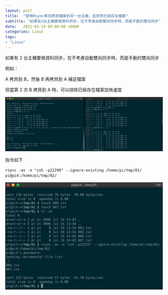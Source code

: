 ```yaml
---
layout: post
title:  "使用Rsync單向拷貝檔案到另一台主機，並排除已經存在檔案"
subtitle: "如果有2台主機要做資料同步，在不考慮自動雙向同步時，而是手動的雙向同步"
date:   2021-03-19 09:00:00 +0800
categories: Linux
tags:
- "Linux"
---
```


如果有 2 台主機要做資料同步，在不考慮自動雙向同步時，而是手動的雙向同步

例如：

A 拷貝到 B，然後 B 再拷貝到 A 補足檔案

但當第 2 次 B 拷貝到 A 時，可以排除已經存在檔案加快速度

![](/images/medium/1__GM0oHAXKMtiRclm0o__A1Kg.png)

指令如下

`rsync -av -e "ssh -p22299" --ignore-existing /home/pi/tmp/01/ pi@pi4:/home/pi/tmp/02/`

![](/images/medium/1__VzXTJv0B__x2DBubuoo0zzA.png)
